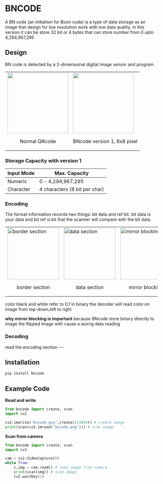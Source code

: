 # BNCODE

A BN code (an initialism for Boon code) is a type of data storage as an image that design for low resolution work with low data quality.
in this version it can be store 32 bit or 4 bytes that can store number from 0 upto 4,294,967,295

## Design
BN code is detected by a 2-dimensuinal digital image sensor and program. 

<table>
  <tr>
    <td valign="top"><img align=center src="https://media.discordapp.net/attachments/558622428754870272/930335073138511932/qrcode.png" width="200px" />
    <p align=center>Normal QRcode</p>
    </td>
    <td valign="top"><img align=center src="https://media.discordapp.net/attachments/558622428754870272/930332559672492072/brcode.png" width="200px"/>
    <p align=center>BNcode version 1, 8x8 pixel</p>
    </td>
  </tr>
</table>

### **Storage Capacity with version 1**
| Input Mode  | Max. Capacity |
| ------------- | ------------- |
| Numeric  | 0 - 4,294,967,295 |
| Character | 4 characters (8 bit per char) |

### **Encoding**

The format information records two things: bit data and ref bit. bit data is your data and bit ref is bit that the scanner will compare with the bit data.

<table>
  <tr>
    <td valign="top">
    <img align=center alt="border section" src="https://media.discordapp.net/attachments/558622428754870272/930340411472506890/unknown.png" width="170px">
    <p align=center>border section</p>
    </td>
    <td valign="top">
    <img align=center alt="data section" src="https://media.discordapp.net/attachments/558622428754870272/930340819767005194/unknown.png" width="170px">
    <p align=center>data section</p>
    </td>
    <td valign="top">
    <img align=center alt="mirror blocking" src="https://media.discordapp.net/attachments/558622428754870272/930343819755536404/unknown.png" width="170px">
    <p align=center>mirror blocking</p>
    </td>
  </tr>
</table>


color black and white refer to 0,1 in binary the decoder will read color on image from top-down,left to right

**why mirror blocking is important**
because BNcode store binary directly to image the flipped image with cause a worng data reading


### **Decoding**

read the encoding section ---

<div class="py-10"></div>

## **Installation**
```sh
pip install bncode
```

## **Example Code**
**Read and write**

```python
from bncode import create, scan
import cv2

cv2.imwrite("bncode.png",create(123456)) # create image
print(scan(cv2.imread('bncode.png'))) # scan image
```
**Scan from camera**
```python
from bncode import create, scan
import cv2

cam = cv2.VideoCapture(0)
while True:
    c,img = cam.read() # read image from camera
    print(scan(img)) # scan image
    cv2.waitKey(1)
```